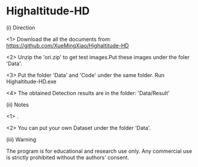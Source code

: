 # Highaltitude-HD

(i) Direction

<1> Download the all the documents from: https://github.com/XueMingXiao/Highaltitude-HD

<2> Unzip the 'ori.zip' to get test images.Put these images under the foler 'Data'.

<3> Put the folder 'Data' and 'Code' under the same folder. Run Highaltitude-HD.exe

<4> The obtained Detection results are in the folder: 'Data/Result'

(ii) Notes

<1> .

<2> You can put your own Dataset under the folder 'Data'.

(iii) Warning

The program is for educational and research use only. Any commercial use is strictly prohibited without the authors' consent.
